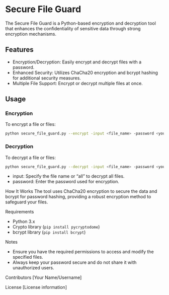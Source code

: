 # Secure File Guard

The Secure File Guard is a Python-based encryption and decryption tool that enhances the confidentiality of sensitive data through strong encryption mechanisms.

## Features
- Encryption/Decryption: Easily encrypt and decrypt files with a password.
- Enhanced Security: Utilizes ChaCha20 encryption and bcrypt hashing for additional security measures.
- Multiple File Support: Encrypt or decrypt multiple files at once.

## Usage
### Encryption
To encrypt a file or files:

```bash
python secure_file_guard.py --encrypt -input <file_name> -password <your_password> [-secure]
```

### Decryption
To decrypt a file or files:

```bash
python secure_file_guard.py --decrypt -input <file_name> -password <your_password>
```
- input: Specify the file name or “all” to decrypt all files.
- password: Enter the password used for encryption.

How It Works
The tool uses ChaCha20 encryption to secure the data and bcrypt for password hashing, providing a robust encryption method to safeguard your files.

Requirements
- Python 3.x
- Crypto library (`pip install pycryptodome`)
- bcrypt library (`pip install bcrypt`)

Notes
- Ensure you have the required permissions to access and modify the specified files.
- Always keep your password secure and do not share it with unauthorized users.

Contributors
[Your Name/Username]

License
[License information]

